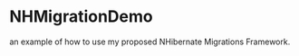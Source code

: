 NHMigrationDemo
===============

an example of how to use my proposed NHibernate Migrations Framework.

